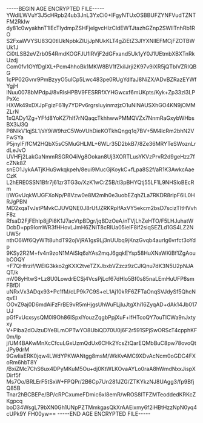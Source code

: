 -----BEGIN AGE ENCRYPTED FILE-----
YWdlLWVuY3J5cHRpb24ub3JnL3YxCi0+IFgyNTUxOSBBUFZYNFVudTZNTFM2RkIw
dy81c0wyakhnT1lEcTIydmpZSHFjelgvcHlzCldEWTJtazhGZnp2SWllTnhRb1RO
S2FxaWVYSU83Q0tlUkNpbkZIUjJpNUkKLT4gZiEtZ3JlYXNlIEFMCjFZOTBWUk1J
Ci0tLSB2eVZrb054RmdKOGFJU1lRVjF2dGFxand5Uk1yY0J1UEtmbXBXTnRkUzdj
Com0fv1OYfDgIXL+Pcm4hhoBk1MKW8BV1fZkiIJrji2K97v9iXR5jQTblVZRIQBG
1cPP02Gvnr9PmBzyyO5ulCp5Lwc483pe0RUgYdlfaJ8NiZX/ADvBZRazEYWfYgjH
lNuu0078bMPdpJ/8vRlsHPBV9FESRRfXYHGwcxf6mUKpts/Kyk+Zp33zl3LPPxXc
HXWk49xDXJpFgizF61ly7YDPv6rgrsIuyinmzjzO1uNINAUSXhGO4KN9jOMMZLrN
1xQADy1Zg+YFfd8YoKZ7hIf7rNQaqcTkhhwwPMMQVZx7NnmRaGxybWHbsBX3iJ3Q
P8NlkV1qjSL1/sY9iW9hzC5WoVUhDieKOTkhQngq1q7BV+5M4lcRm2bhN2VFwSYa
P5jnylF/fCM2HQbX5sC5MuGHLML+6WLr35D2bkB7/8Ze36MRYTeSWoznLrdLeJvO
UVHFj2LakGaNmmRSGRO4iVg8Ookan8Uj3XORTLusYKVzPrvR2d9geHzz7fcZNk8Z
snEO1JykAATjKHuSwkqkpeh/8eui9MucGjKoykC+fLpa8S2f/aR1K3AwkcAaeCzK
L2hERE0SSN1Bfr7j61zr3TG3o/XzK1wCrZ5B/tl3pBHYQtj55LF1L9NHSloBEcRm
l/WGvUqkWUGFXoNp/P8Vzw0e8M2mlh0e3uobEZqhZLa7RKDR8rlpF6lL0HRJgPBN
MD2xqaTvJstPMvkCJUVQNE0J8rUfJZRKRplfAxVY5ekcm2bsD7scizTItHVvhF8z
RfsaD2FjFEhIp8jjPi8K1J7acVtpBDgr/jqBDzOeA/nTVjLhZeHTO/F5LHJuhatW
DcbD+pp9IomWR3fHHovLJmH6ZNiT8cRlUa05ieIF8if2siqSEZLd1GS4LZ2NUW5r
nthO6Wf6QyWTt8uhdT92ojVjRA1gs9Lj3nUUbq9jKnzGvqb4aurlg6vrfct3oYdp
9KSy2R2M+fv4n9zoN1MAiSIq6aYAs2mqJ6gqkEYsp58HuXNaWKiBf1ZgAoubCOQY
+F7QHfrzif/WElG3kko2gKXX2tveTZXJbxbVZzcz9zCJIQnu7dK3N5U2pNJAQT/k
mV08yHtwS+Lz8U0LowdrECSj4VcsPjLcf67dHlo5Bf0s85naLEmHuUFP8smFBfDl
uNRxVx3ADqx93+Pc1fM/cLP9k7C9S+eL1Aj10kRF6ZFTaOnqSVJdySf5QhcNqvEl
OOvZ9aj0D6mdAiFzFrBE9vR5mHjgsUhWuFLjluJtgXhi16ZyqAD+dAk14Jb017UJ
pGfFvUcxsysQM0l9Oh86ISpxlYouzZqgbPpjXuF+lfHTcoQY7ouTlCWa9nJxtyxy
V+Piba2dOJzuDYeBLmOPTwYO8UbiQD70U0j6F2r591SPjSwORScT4cpphKF0m/lp
j/UM4BAKwMnXcCfcuLGxUzmQdUx6CHk2YcsZtQarEQMbBuC8pw78ovoQtJPy9drM
9GwliaERK0jqw4LWdYPKWANtgg8msM/WkKvAMC9XDvAcNcm0oGDC4FXoRm6hbT8Y
/BxiZMc7ChS6ux4DPyMKuM5Ou+dj0KtWLKOvaAYLo0raA8hWmdNxxJispXDirf5f
Ms7Oo/BRLErF5tSxW+FPQPr/2B6Cp7Un281JZG/ZTKYkzNJ8UAgg3/fp9BfjQ85B
Tnar2hBCBEPe/BP/cRPCxumeFDmic6xI8emR/wROS8ITFZMTeoddedKRKcZKgpcq
boD34WsgL79bXN0Gh1UNpPZTMmkgasQkXrAAEixmy6f2iHBtHzzNpN0yq4cUPk9Y
FH00yw==
-----END AGE ENCRYPTED FILE-----
